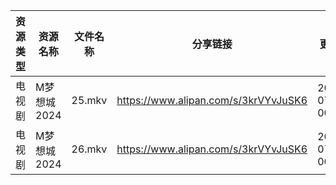 | 资源类型 | 资源名称     | 文件名称   | 分享链接                                 | 更新时间                |
| ---- | -------- | ------ | ------------------------------------ | ------------------- |
| 电视剧  | M梦想城2024 | 25.mkv | https://www.alipan.com/s/3krVYvJuSK6 | 2024-07-26 00:05:51 |
| 电视剧  | M梦想城2024 | 26.mkv | https://www.alipan.com/s/3krVYvJuSK6 | 2024-07-26 00:05:50 |
